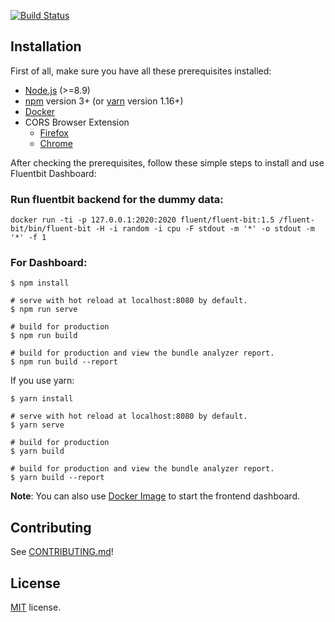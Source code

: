 [![Build Status](https://travis-ci.org/championshuttler/fluentbit-dashboard.svg?branch=master)](https://travis-ci.org/championshuttler/fluentbit-dashboard)


## Installation

First of all, make sure you have all these  prerequisites installed:
* [Node.js](https://nodejs.org/en/) (>=8.9)
* [npm](https://www.npmjs.com/get-npm) version 3+ (or [yarn](https://yarnpkg.com/lang/en/docs/install/#mac-stable) version 1.16+)
* [Docker](https://docker.com)
* CORS Browser Extension
	* [Firefox](https://addons.mozilla.org/en-US/firefox/addon/cross-domain-cors/)
	* [Chrome](https://chrome.google.com/webstore/detail/cross-domain-cors/mjhpgnbimicffchbodmgfnemoghjakai/related)
	

After checking the prerequisites, follow these simple steps to install and use Fluentbit Dashboard:

### Run fluentbit backend for the dummy data:

```
docker run -ti -p 127.0.0.1:2020:2020 fluent/fluent-bit:1.5 /fluent-bit/bin/fluent-bit -H -i random -i cpu -F stdout -m '*' -o stdout -m '*' -f 1
```

### For Dashboard:

```
$ npm install

# serve with hot reload at localhost:8080 by default.
$ npm run serve

# build for production
$ npm run build

# build for production and view the bundle analyzer report.
$ npm run build --report
```

If you use yarn:
```
$ yarn install

# serve with hot reload at localhost:8080 by default.
$ yarn serve

# build for production
$ yarn build

# build for production and view the bundle analyzer report.
$ yarn build --report
```


**Note**: You can also use [Docker Image](https://hub.docker.com/r/championshuttler/fluentbit-dashboard) to start the frontend dashboard.

## Contributing
See [CONTRIBUTING.md](https://github.com/championshuttler/fluentbit-dashboard/blob/master/.github/CONTRIBUTING.md)!

## License
[MIT](https://github.com/championshuttler/fluentbit-dashboard/blob/master/LICENSE) license.
